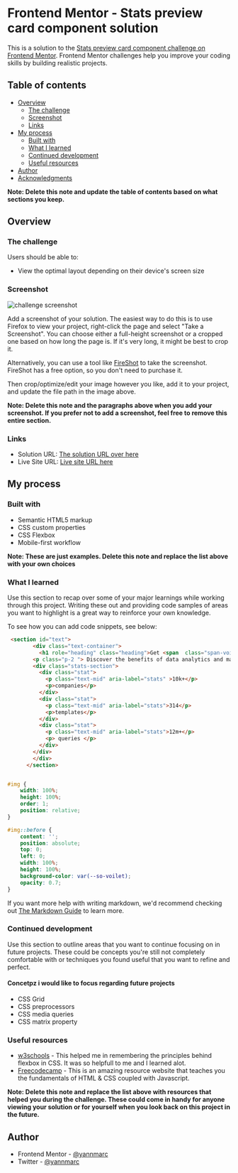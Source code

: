 # Frontend Mentor - Stats preview card component solution

This is a solution to the [Stats preview card component challenge on Frontend Mentor](https://www.frontendmentor.io/challenges/stats-preview-card-component-8JqbgoU62). Frontend Mentor challenges help you improve your coding skills by building realistic projects. 

## Table of contents

- [Overview](#overview)
  - [The challenge](#the-challenge)
  - [Screenshot](#screenshot)
  - [Links](#links)
- [My process](#my-process)
  - [Built with](#built-with)
  - [What I learned](#what-i-learned)
  - [Continued development](#continued-development)
  - [Useful resources](#useful-resources)
- [Author](#author)
- [Acknowledgments](#acknowledgments)

**Note: Delete this note and update the table of contents based on what sections you keep.**

## Overview

### The challenge

Users should be able to:

- View the optimal layout depending on their device's screen size

### Screenshot

![ challenge screenshot ](./screenshot.jpg)

Add a screenshot of your solution. The easiest way to do this is to use Firefox to view your project, right-click the page and select "Take a Screenshot". You can choose either a full-height screenshot or a cropped one based on how long the page is. If it's very long, it might be best to crop it.

Alternatively, you can use a tool like [FireShot](https://getfireshot.com/) to take the screenshot. FireShot has a free option, so you don't need to purchase it. 

Then crop/optimize/edit your image however you like, add it to your project, and update the file path in the image above.

**Note: Delete this note and the paragraphs above when you add your screenshot. If you prefer not to add a screenshot, feel free to remove this entire section.**

### Links

- Solution URL: [ The solution URL over here ](https://github.com/yannmarc/Stats-preview-card-challenge)
- Live Site URL: [ Live site URL here](https://compassionate-meninsky-a1e19d.netlify.app/)

## My process

### Built with

- Semantic HTML5 markup
- CSS custom properties
- CSS Flexbox
- Mobile-first workflow

**Note: These are just examples. Delete this note and replace the list above with your own choices**

### What I learned

Use this section to recap over some of your major learnings while working through this project. Writing these out and providing code samples of areas you want to highlight is a great way to reinforce your own knowledge.

To see how you can add code snippets, see below:

```html
 <section id="text">
        <div class="text-container">
          <h1 role="heading" class="heading">Get <span  class="span-voilet">insights</span> that help your business grow.</h1>
        <p class="p-2 "> Discover the benefits of data analytics and make better decisions regarding revenue, customer experience, and overall efficiency.</p>
        <div class="stats-section">
          <div class="stat">
            <p class="text-mid" aria-label="stats" >10k+</p>
            <p>companies</p>
          </div>
          <div class="stat">
            <p class="text-mid" aria-label="stats">314</p>
            <p>templates</p>
          </div>
          <div class="stat">
            <p class="text-mid" aria-label="stats">12m+</p>
            <p> queries </p>
          </div>
        </div>
        </div>
      </section>
```
```css

#img {
    width: 100%;
    height: 100%;
    order: 1;
    position: relative;
}

#img::before {
    content: '';
    position: absolute;
    top: 0;
    left: 0;
    width: 100%;
    height: 100%;
    background-color: var(--so-voilet);
    opacity: 0.7;
}

```

If you want more help with writing markdown, we'd recommend checking out [The Markdown Guide](https://www.markdownguide.org/) to learn more.



### Continued development

Use this section to outline areas that you want to continue focusing on in future projects. These could be concepts you're still not completely comfortable with or techniques you found useful that you want to refine and perfect.

#### Concetpz i would like to focus regarding future projects

* CSS Grid
* CSS preprocessors
* CSS media queries
* CSS matrix property



### Useful resources

- [w3schools](https://www.example.com) - This helped me in remembering the principles behind flexbox in CSS. It was so helpfull to me and I learned alot.
- [Freecodecamp](hhtps://www.freecodecamp.org) - This is an amazing resource website that teaches you the fundamentals of HTML & CSS coupled with Javascript.

**Note: Delete this note and replace the list above with resources that helped you during the challenge. These could come in handy for anyone viewing your solution or for yourself when you look back on this project in the future.**

## Author

- Frontend Mentor - [@yannmarc](https://www.frontendmentor.io/profile/yannmarc)
- Twitter - [@yannmarc](https://www.twitter.com/yannmarc)
